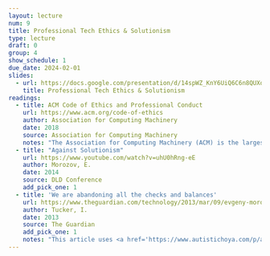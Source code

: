 ```yaml
---
layout: lecture
num: 9
title: Professional Tech Ethics & Solutionism
type: lecture
draft: 0
group: 4
show_schedule: 1
due_date: 2024-02-01
slides:
  - url: https://docs.google.com/presentation/d/14spWZ_KnY6UiQ6C6n8QUXquBVh-4VymlqhK4nNjlQZ4/edit?usp=sharing
    title: Professional Tech Ethics & Solutionism
readings:
  - title: ACM Code of Ethics and Professional Conduct
    url: https://www.acm.org/code-of-ethics
    author: Association for Computing Machinery
    date: 2018
    source: Association for Computing Machinery
    notes: "The Association for Computing Machinery (ACM) is the largest organization of/for computing professionals. They host major CS conferences and are the biggest publishers of CS research."
  - title: "Against Solutionism"
    url: https://www.youtube.com/watch?v=uhU0hRng-eE
    author: Morozov, E.
    date: 2014
    source: DLD Conference
    add_pick_one: 1
  - title: 'We are abandoning all the checks and balances'
    url: https://www.theguardian.com/technology/2013/mar/09/evgeny-morozov-technology-solutionism-interview
    author: Tucker, I.
    date: 2013
    source: The Guardian
    add_pick_one: 1
    notes: "This article uses <a href='https://www.autistichoya.com/p/ableist-words-and-terms-to-avoid.html'>ableist and sanist language</a> which we should try to avoid."
---
```


